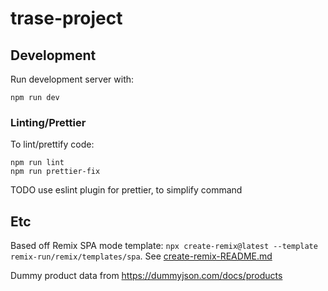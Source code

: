 # trase-project

## Development

Run development server with:

```shellscript
npm run dev
```

### Linting/Prettier

To lint/prettify code:

```shellscript
npm run lint
npm run prettier-fix
```

TODO use eslint plugin for prettier, to simplify command

## Etc

Based off Remix SPA mode template: `npx create-remix@latest --template remix-run/remix/templates/spa`. See [create-remix-README.md](./create-remix-README.md)

Dummy product data from https://dummyjson.com/docs/products
